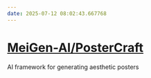 ```yaml
---
date: 2025-07-12 08:02:43.667768
---
```


# [MeiGen-AI/PosterCraft](https://github.com/MeiGen-AI/PosterCraft)

AI framework for generating aesthetic posters